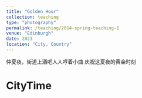 ```yaml
---
title: "Golden Hour"
collection: teaching
type: "photography"
permalink: /teaching/2014-spring-teaching-1
venue: "Edinburgh"
date: 2023
location: "City, Country"
---
```


仲夏夜，街道上酒吧人人哼着小曲
庆祝这夏夜的黄金时刻

CityTime
======


